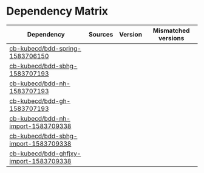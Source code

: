 # Dependency Matrix

Dependency | Sources | Version | Mismatched versions
---------- | ------- | ------- | -------------------
[cb-kubecd/bdd-spring-1583706150](https://github.com/cb-kubecd/bdd-spring-1583706150.git) |  | []() | 
[cb-kubecd/bdd-sbhg-1583707193](https://github.com/cb-kubecd/bdd-sbhg-1583707193.git) |  | []() | 
[cb-kubecd/bdd-nh-1583707193](https://github.com/cb-kubecd/bdd-nh-1583707193.git) |  | []() | 
[cb-kubecd/bdd-gh-1583707193](https://github.com/cb-kubecd/bdd-gh-1583707193.git) |  | []() | 
[cb-kubecd/bdd-nh-import-1583709338](https://github.com/cb-kubecd/bdd-nh-import-1583709338.git) |  | []() | 
[cb-kubecd/bdd-sbhg-import-1583709338](https://github.com/cb-kubecd/bdd-sbhg-import-1583709338.git) |  | []() | 
[cb-kubecd/bdd-ghfjxy-import-1583709338](https://github.com/cb-kubecd/bdd-ghfjxy-import-1583709338.git) |  | []() | 
